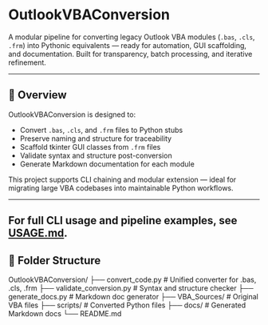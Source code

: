 # OutlookVBAConversion

A modular pipeline for converting legacy Outlook VBA modules (`.bas`, `.cls`, `.frm`) into Pythonic equivalents — ready for automation, GUI scaffolding, and documentation. Built for transparency, batch processing, and iterative refinement.

---

## 🚀 Overview

OutlookVBAConversion is designed to:
- Convert `.bas`, `.cls`, and `.frm` files to Python stubs
- Preserve naming and structure for traceability
- Scaffold tkinter GUI classes from `.frm` files
- Validate syntax and structure post-conversion
- Generate Markdown documentation for each module

This project supports CLI chaining and modular extension — ideal for migrating large VBA codebases into maintainable Python workflows.

---
For full CLI usage and pipeline examples, see [USAGE.md](docs/USAGE.md).
---
## 🧱 Folder Structure

OutlookVBAConversion/ 
├── convert_code.py # Unified converter for .bas, .cls, .frm 
├── validate_conversion.py # Syntax and structure checker 
├── generate_docs.py # Markdown doc generator 
├── VBA_Sources/ # Original VBA files 
├── scripts/ # Converted Python files 
├── docs/ # Generated Markdown docs 
└── README.md

